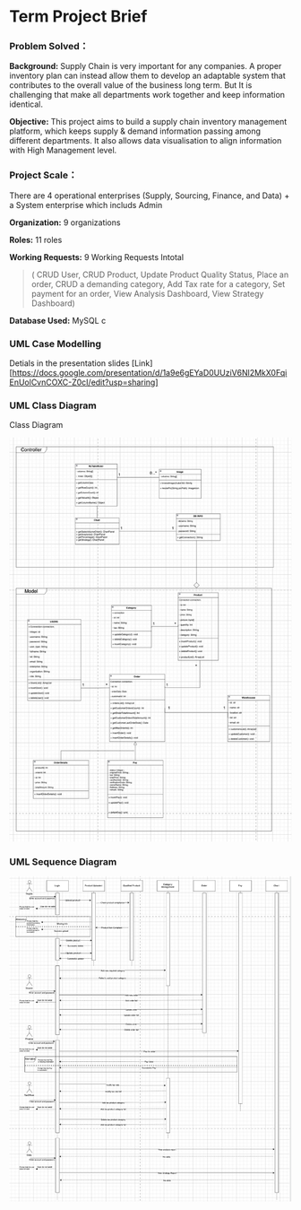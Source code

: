 # Term Project Brief



### Problem Solved：



**Background:**  Supply Chain is very important for any companies. A proper inventory plan can instead allow them to develop an adaptable system that contributes to the overall value of the business long term. But It is challenging that make all departments work together and keep information identical.



**Objective:**  This project aims to build a supply chain inventory management platform, which keeps supply & demand information passing among different departments. It also allows data visualisation to align information with High Management level.



### Project Scale：

There are 4 operational enterprises (Supply, Sourcing, Finance, and Data) + a System enterprise which includs Admin



**Organization:** 9 organizations

**Roles:** 11 roles

**Working Requests:**  9 Working Requests Intotal

>( CRUD User, CRUD Product, Update Product Quality Status, Place an order, CRUD a demanding category, Add Tax rate for a category, Set payment for an order, View Analysis Dashboard,  View Strategy Dashboard)



**Database Used:** MySQL c



### UML Case Modelling

Detials in the presentation slides [Link][https://docs.google.com/presentation/d/1a9e6gEYaD0UUziV6Nl2MkX0FqiEnUolCvnCOXC-Z0cI/edit?usp=sharing]



### UML Class Diagram

Class Diagram

![image](./diagrams/classes.jpeg)





### UML Sequence Diagram



![image](./diagrams/seq.png)

